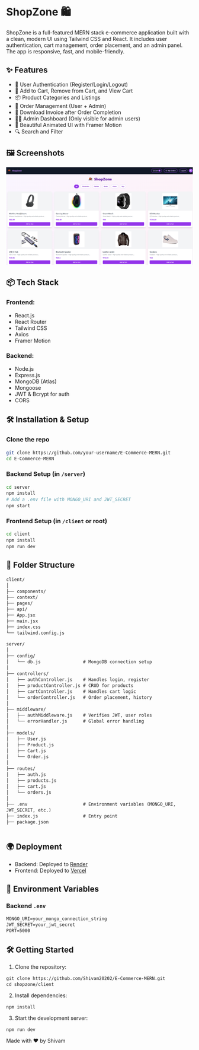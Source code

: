 # ShopZone 🛍️

ShopZone is a full-featured MERN stack e-commerce application built with a clean, modern UI using Tailwind CSS and React. It includes user authentication, cart management, order placement, and an admin panel. The app is responsive, fast, and mobile-friendly.

## ✨ Features

- 🔐 User Authentication (Register/Login/Logout)
- 🛒 Add to Cart, Remove from Cart, and View Cart
- 📦 Product Categories and Listings
- 🧾 Order Management (User + Admin)
- 🧾 Download Invoice after Order Completion
- 🧑‍💻 Admin Dashboard (Only visible for admin users)
- 🎨 Beautiful Animated UI with Framer Motion
- 🔍 Search and Filter 

## 🖼️ Screenshots

![Home Page](https://raw.githubusercontent.com/Shivam20202/E-Commerce-MERN/main/client/public/screen.png)

## 📦 Tech Stack
### Frontend:
- React.js
- React Router
- Tailwind CSS
- Axios
- Framer Motion

### Backend:
- Node.js
- Express.js
- MongoDB (Atlas)
- Mongoose
- JWT & Bcrypt for auth
- CORS


## 🛠️ Installation & Setup

### Clone the repo
```bash
git clone https://github.com/your-username/E-Commerce-MERN.git
cd E-Commerce-MERN
```

### Backend Setup (in `/server`)
```bash
cd server
npm install
# Add a .env file with MONGO_URI and JWT_SECRET
npm start
```

### Frontend Setup (in `/client` or root)
```bash
cd client
npm install
npm run dev
```


## 📁 Folder Structure

```
client/
│
├── components/
├── context/
├── pages/
├── api/
├── App.jsx
├── main.jsx
├── index.css
└── tailwind.config.js
```
```
server/
│
├── config/
│   └── db.js                # MongoDB connection setup
│
├── controllers/
│   ├── authController.js    # Handles login, register
│   ├── productController.js # CRUD for products
│   ├── cartController.js    # Handles cart logic
│   └── orderController.js   # Order placement, history
│
├── middleware/
│   ├── authMiddleware.js    # Verifies JWT, user roles
│   └── errorHandler.js      # Global error handling
│
├── models/
│   ├── User.js
│   ├── Product.js
│   ├── Cart.js
│   └── Order.js
│
├── routes/
│   ├── auth.js
│   ├── products.js
│   ├── cart.js
│   └── orders.js
│
├── .env                     # Environment variables (MONGO_URI, JWT_SECRET, etc.)
├── index.js                 # Entry point
├── package.json


```

## 🌍 Deployment
- Backend: Deployed to [Render](https://render.com)
- Frontend: Deployed to [Vercel](https://vercel.com)

## 🧪 Environment Variables

### Backend `.env`
```
MONGO_URI=your_mongo_connection_string
JWT_SECRET=your_jwt_secret
PORT=5000
```

## 🛠️ Getting Started

1. Clone the repository:

```
git clone https://github.com/Shivam20202/E-Commerce-MERN.git
cd shopzone/client
```

2. Install dependencies:

```
npm install
```

3. Start the development server:

```
npm run dev
```


Made with ❤️ by Shivam
